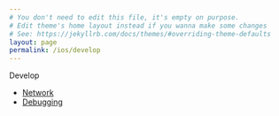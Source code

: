```yaml
---
# You don't need to edit this file, it's empty on purpose.
# Edit theme's home layout instead if you wanna make some changes
# See: https://jekyllrb.com/docs/themes/#overriding-theme-defaults
layout: page
permalink: /ios/develop
---
```


Develop

* [Network](/ios/develop/network)
* [Debugging](/ios/develop/debugging)

